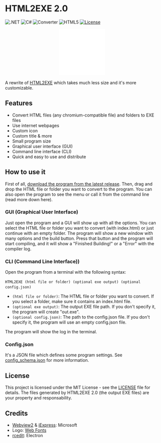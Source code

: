# HTML2EXE 2.0
![.NET](https://img.shields.io/badge/.NET-5C2D91?style=for-the-badge&logo=.net&logoColor=white)
![C#](https://img.shields.io/badge/c%23-%23239120.svg?style=for-the-badge&logo=csharp&logoColor=white)
![Converter](https://img.shields.io/badge/converter-gray?style=for-the-badge)
![HTML5](https://img.shields.io/badge/html5-%23E34F26.svg?style=for-the-badge&logo=html5&logoColor=white)
[![License](https://img.shields.io/github/license/jgc777/HTML2EXE-2.0?style=for-the-badge)](./LICENSE)

<p align="center"><img src="icon.png" width="150"></p>

A rewrite of [HTML2EXE](https://jgc.corefn.xyz/HTML2EXE) which takes much less size and it's more customizable.

## Features
- Convert HTML files (any chromium-compatible file) and folders to EXE files
- Use internet webpages
- Custom icon
- Custom title & more
- Small program size
- Graphical user interface (GUI)
- Command line interface (CLI)
- Quick and easy to use and distribute

## How to use it
First of all, [download the program from the latest release](https://github.com/jgc777/HTML2EXE-2.0/releases/latest/). Then, drag and drop the HTML file or folder you want to convert to the program. You can also open the program to see the menu or call it from the command line (read more down here).

### GUI (Graphical User Interface)
Just open the program and a GUI will show up with all the options. You can select the HTML file or folder you want to convert (with index.html) or just continue with an empty folder. The program will show a new window with many options and the build button. Press that button and the program will start compiling, and it will show a "Finished Building!" or a "Error" with the compiler log.

### CLI (Command Line Interface))
Open the program from a terminal with the following syntax:

`HTML2EXE (html file or folder) (optional exe output) (optional config.json)`

- `(html file or folder)`: The HTML file or folder you want to convert. If you select a folder, make sure it contains an index.html file.
- `(optional exe output)`: The output EXE file path. If you don't specify it, the program will create "out.exe".
- `(optional config.json)`: The path to the config.json file. If you don't specify it, the program will use an empty config.json file.

The program will show the log in the terminal.

### Config.json
It's a JSON file which defines some program settings. See [config_schema.json](config_schema.json) for more information.

## License
This project is licensed under the MIT License - see the [LICENSE](LICENSE) file for details. The files generated by HTML2EXE 2.0 (the output EXE files) are your property and responsability.

## Credits
- [Webview2](https://developer.microsoft.com/es-es/microsoft-edge/webview2) & [iExpress](https://es.wikipedia.org/wiki/IExpress): Microsoft
- Logo: [Web Fonts](http://www.onlinewebfonts.com)
- [rcedit](https://github.com/electron/rcedit): Electron
